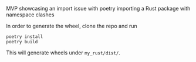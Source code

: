 MVP showcasing an import issue with poetry importing a Rust package with namespace clashes

In order to generate the wheel, clone the repo and run
```shell
poetry install
poetry build
```

This will generate wheels under `my_rust/dist/`.
